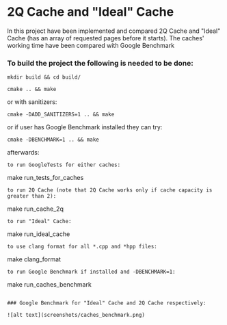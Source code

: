 # 2Q Cache and "Ideal" Cache

In this project have been implemented and compared 2Q Cache and "Ideal" Cache (has an array of requested pages before it starts).
The caches' working time have been compared with Google Benchmark

### To build the project the following is needed to be done:

```
mkdir build && cd build/

cmake .. && make
```
or with sanitizers:
```
cmake -DADD_SANITIZERS=1 .. && make
```
or if user has Google Benchmark installed they can try:
```
cmake -DBENCHMARK=1 .. && make
```
afterwards:
```
to run GoogleTests for either caches:
```
make run_tests_for_caches
```
to run 2Q Cache (note that 2Q Cache works only if cache capacity is greater than 2):
```
make run_cache_2q
```
to run "Ideal" Cache:
```
make run_ideal_cache
```
to use clang format for all *.cpp and *hpp files:
```
make clang_format
```
to run Google Benchmark if installed and -DBENCHMARK=1:
```
make run_caches_benchmark
```

### Google Benchmark for "Ideal" Cache and 2Q Cache respectively:

![alt text](screenshots/caches_benchmark.png)